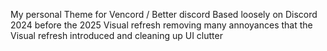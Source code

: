 My personal Theme for Vencord / Better discord 
Based loosely on Discord 2024 before the 2025 Visual refresh
removing many annoyances that the Visual refresh introduced and cleaning up UI clutter
